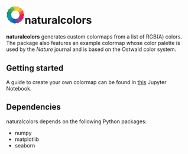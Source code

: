 # <img src="naturalcolors/icon.png" width="50">naturalcolors

**naturalcolors** generates custom colormaps from a list of RGB(A) colors. The package also features an example colormap whose color palette is used by the *Nature* journal and is based on the Ostwald color system.

## Getting started
A guide to create your own colormap can be found in [this](tutorial/naturalcolors_tutorial.ipynb) Jupyter Notebook.

## Dependencies
naturalcolors depends on the following Python packages:

- numpy
- matplotlib
- seaborn